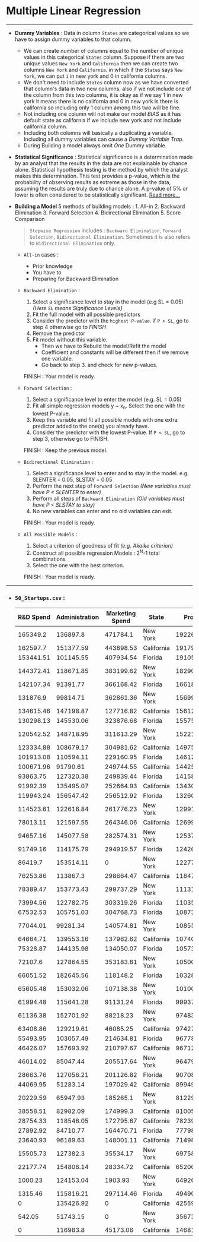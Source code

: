 # Multiple Linear Regression



---

- **Dummy Variables** : Data in column `States` are categorical values so we have to assign dummy variables to that column. 
	- We can create number of columns equal to the number of unique values in this categorical `States` column. Suppose if there are two unique values `New York` and `California` then we can create two columns `New York` and `California`. in which if the `States` says `New York`, we can put `1` in new york and 0 in california columns. 
	- We don't need to include `States` column now as we have converted that column's data in two new columns. also if we not include one of the column from this two columns, it is okay as if we say 1 in new york it means there is no california and 0 in new york is there is california so including only 1 column among this two will be fine.
	- Not including one column will not make our model *BIAS* as it has default state as california if we include new york  and not include california column.
	- Including both columns will basically a duplicating a variable. Including all dummy variables can cause a *Dummy Variable Trap*.
	- During Building a model always omit *One* Dummy variable.
	
- **Statistical Significance** : Statistical significance is a determination made by an analyst that the results in the data are not explainable by chance alone. Statistical hypothesis testing is the method by which the analyst makes this determination. This test provides a p-value, which is the probability of observing results as extreme as those in the data, assuming the results are truly due to chance alone. A p-value of 5% or lower is often considered to be statistically significant.
	[Read more...](https://www.investopedia.com/terms/s/statistically_significant.asp)

- **Building a Model**
	5 methods  of building models : 
		1. All-in
		2. Backward Elimination
		3. Forward Selection
		4. Bidirectional Elimination
		5. Score Comparison

	> `Stepwise Regression` includes : `Backward Elimination`, `Forward Selection`, `Bidirectional Elimination`. 
	> Sometimes it is also refers to `Bidirectional Elimination` only.
	
	- `All-in` cases : 
		- Prior knowledge
		- You have to 
		- Preparing for Backward Elimination
	
	- `Backward Elimination` :
		1. Select a significance level to stay in the model (e.g SL = 0.05) *{Here `SL` means Significance Levels}*
		2. Fit the full model with all possible predictors
		3. Consider the predictor with the `highest P-value`. if `P > SL`, go to step 4 otherwise go to *FINISH*
		4. Remove the predictor
		5. Fit model without this variable. 
			- Then we have to Rebuild the model/Refit the model
			- Coefficient and constants will be different then if we remove one variable.
			- Go back to step 3. and check for new p-values.
			
		FINISH : Your model is ready.
	
	- `Forward Selection` : 
		1. Select a significance level to enter the model (e.g. SL = 0.05)
		2. Fit all simple regression models y ~ x<sub>n</sub>. Select the one with the lowest P-value.
		3. Keep this variable and fit all possible models with one extra predictor added to the one(s) you already have.
		4. Consider the predictor with the lowest P-value. If `P < SL`, go to step 3, otherwise go to FINISH.
		
		FINISH : Keep the previous model.
		
	- `Bidirectional Elimination` :
		1. Select a significance level to enter and to stay in the model. e.g. SLENTER = 0.05, SLSTAY = 0.05
		2. Perform the next step of `Forward Selection` *(New variables must have P < SLENTER to enter)*
		3. Perform all steps of `Backward Elimination` *(Old variables must have P < SLSTAY to stay)*
		4. No new variables can enter and no old variables can exit.
		
		FINISH : Your model is ready.
		
	- `All Possible Models` : 
		1. Select a criterion  of  goodness of fit *(e.g. Akaike criterion)*
		2. Construct all possible regression Models : 2<sup>N</sup>-1 total combinations
		3. Select the one with the best criterion.
		
		FINISH : Your model is ready.
		
---

- ### `50_Startups.csv` : 

	|R&D Spend|Administration|Marketing Spend|State     |Profit   |
	|---------|--------------|---------------|----------|---------|
	|165349.2 |136897.8      |471784.1       |New York  |192261.83|
	|162597.7 |151377.59     |443898.53      |California|191792.06|
	|153441.51|101145.55     |407934.54      |Florida   |191050.39|
	|144372.41|118671.85     |383199.62      |New York  |182901.99|
	|142107.34|91391.77      |366168.42      |Florida   |166187.94|
	|131876.9 |99814.71      |362861.36      |New York  |156991.12|
	|134615.46|147198.87     |127716.82      |California|156122.51|
	|130298.13|145530.06     |323876.68      |Florida   |155752.6 |
	|120542.52|148718.95     |311613.29      |New York  |152211.77|
	|123334.88|108679.17     |304981.62      |California|149759.96|
	|101913.08|110594.11     |229160.95      |Florida   |146121.95|
	|100671.96|91790.61      |249744.55      |California|144259.4 |
	|93863.75 |127320.38     |249839.44      |Florida   |141585.52|
	|91992.39 |135495.07     |252664.93      |California|134307.35|
	|119943.24|156547.42     |256512.92      |Florida   |132602.65|
	|114523.61|122616.84     |261776.23      |New York  |129917.04|
	|78013.11 |121597.55     |264346.06      |California|126992.93|
	|94657.16 |145077.58     |282574.31      |New York  |125370.37|
	|91749.16 |114175.79     |294919.57      |Florida   |124266.9 |
	|86419.7  |153514.11     |0              |New York  |122776.86|
	|76253.86 |113867.3      |298664.47      |California|118474.03|
	|78389.47 |153773.43     |299737.29      |New York  |111313.02|
	|73994.56 |122782.75     |303319.26      |Florida   |110352.25|
	|67532.53 |105751.03     |304768.73      |Florida   |108733.99|
	|77044.01 |99281.34      |140574.81      |New York  |108552.04|
	|64664.71 |139553.16     |137962.62      |California|107404.34|
	|75328.87 |144135.98     |134050.07      |Florida   |105733.54|
	|72107.6  |127864.55     |353183.81      |New York  |105008.31|
	|66051.52 |182645.56     |118148.2       |Florida   |103282.38|
	|65605.48 |153032.06     |107138.38      |New York  |101004.64|
	|61994.48 |115641.28     |91131.24       |Florida   |99937.59 |
	|61136.38 |152701.92     |88218.23       |New York  |97483.56 |
	|63408.86 |129219.61     |46085.25       |California|97427.84 |
	|55493.95 |103057.49     |214634.81      |Florida   |96778.92 |
	|46426.07 |157693.92     |210797.67      |California|96712.8  |
	|46014.02 |85047.44      |205517.64      |New York  |96479.51 |
	|28663.76 |127056.21     |201126.82      |Florida   |90708.19 |
	|44069.95 |51283.14      |197029.42      |California|89949.14 |
	|20229.59 |65947.93      |185265.1       |New York  |81229.06 |
	|38558.51 |82982.09      |174999.3       |California|81005.76 |
	|28754.33 |118546.05     |172795.67      |California|78239.91 |
	|27892.92 |84710.77      |164470.71      |Florida   |77798.83 |
	|23640.93 |96189.63      |148001.11      |California|71498.49 |
	|15505.73 |127382.3      |35534.17       |New York  |69758.98 |
	|22177.74 |154806.14     |28334.72       |California|65200.33 |
	|1000.23  |124153.04     |1903.93        |New York  |64926.08 |
	|1315.46  |115816.21     |297114.46      |Florida   |49490.75 |
	|0        |135426.92     |0              |California|42559.73 |
	|542.05   |51743.15      |0              |New York  |35673.41 |
	|0        |116983.8      |45173.06       |California|14681.4  |
